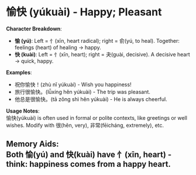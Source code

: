 # **愉快 (yúkuài) - Happy; Pleasant**

**Character Breakdown**:  
- **愉 (yú)**: Left = 忄(xīn, heart radical); right = 俞(yú, to heal). Together: feelings (heart) of healing → happy.  
- **快 (kuài)**: Left = 忄(xīn, heart); right = 夬(guài, decisive). A decisive heart → quick, happy.

**Examples**:  
- 祝你愉快！(zhù nǐ yúkuài) - Wish you happiness!  
- 旅行很愉快。(lǚxíng hěn yúkuài) - The trip was pleasant.  
- 他总是很愉快。(tā zǒng shì hěn yúkuài) - He is always cheerful.

**Usage Notes**:  
愉快(yúkuài) is often used in formal or polite contexts, like greetings or well wishes. Modify with 很(hěn, very), 非常(fēicháng, extremely), etc.

**Memory Aids**:  
Both 愉(yú) and 快(kuài) have 忄(xīn, heart) - think: happiness comes from a happy heart.  
---